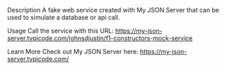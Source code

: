 Description
A fake web service created with My JSON Server that can be used to simulate a database or api call.

Usage
Call the service with this URL: https://my-json-server.typicode.com/johnsdjustin/f1-constructors-mock-service

Learn More
Check out My JSON Server here: https://my-json-server.typicode.com/
